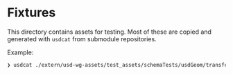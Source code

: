 # Fixtures

This directory contains assets for testing.
Most of these are copied and generated with `usdcat` from submodule repositories.

Example:

```bash
❯ usdcat ./extern/usd-wg-assets/test_assets/schemaTests/usdGeom/transforms/matrix_transform.usda -o ./fixtures/matrix_transform.usdc
```
